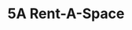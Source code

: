 ---
title: "5A Rent-A-Space"
url: /foster-city/5a-rent-a-space-east-hillsdale-boulevard-10/
shop: Mieten
---